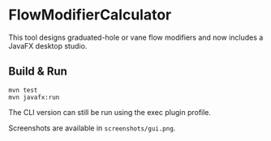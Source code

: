 # FlowModifierCalculator

This tool designs graduated-hole or vane flow modifiers and now includes a JavaFX desktop studio.

## Build & Run

```
mvn test
mvn javafx:run
```

The CLI version can still be run using the exec plugin profile.

Screenshots are available in `screenshots/gui.png`.
